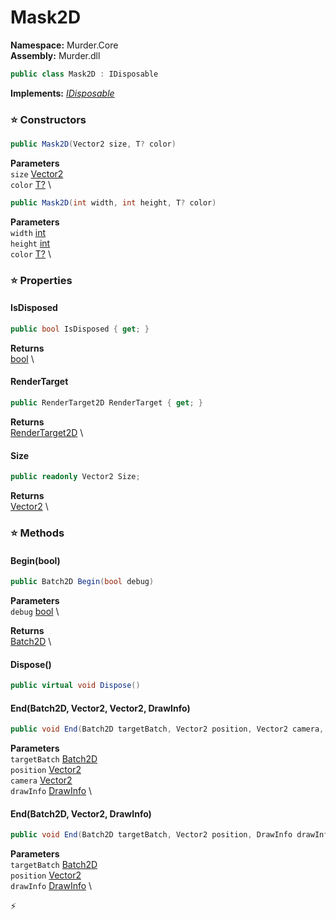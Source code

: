 # Mask2D

**Namespace:** Murder.Core \
**Assembly:** Murder.dll

```csharp
public class Mask2D : IDisposable
```

**Implements:** _[IDisposable](https://learn.microsoft.com/en-us/dotnet/api/System.IDisposable?view=net-7.0)_

### ⭐ Constructors
```csharp
public Mask2D(Vector2 size, T? color)
```

**Parameters** \
`size` [Vector2](../../Murder/Core/Geometry/Vector2.html) \
`color` [T?](https://learn.microsoft.com/en-us/dotnet/api/System.Nullable-1?view=net-7.0) \

```csharp
public Mask2D(int width, int height, T? color)
```

**Parameters** \
`width` [int](https://learn.microsoft.com/en-us/dotnet/api/System.Int32?view=net-7.0) \
`height` [int](https://learn.microsoft.com/en-us/dotnet/api/System.Int32?view=net-7.0) \
`color` [T?](https://learn.microsoft.com/en-us/dotnet/api/System.Nullable-1?view=net-7.0) \

### ⭐ Properties
#### IsDisposed
```csharp
public bool IsDisposed { get; }
```

**Returns** \
[bool](https://learn.microsoft.com/en-us/dotnet/api/System.Boolean?view=net-7.0) \
#### RenderTarget
```csharp
public RenderTarget2D RenderTarget { get; }
```

**Returns** \
[RenderTarget2D](https://docs.monogame.net/api/Microsoft.Xna.Framework.Graphics.RenderTarget2D.html) \
#### Size
```csharp
public readonly Vector2 Size;
```

**Returns** \
[Vector2](../../Murder/Core/Geometry/Vector2.html) \
### ⭐ Methods
#### Begin(bool)
```csharp
public Batch2D Begin(bool debug)
```

**Parameters** \
`debug` [bool](https://learn.microsoft.com/en-us/dotnet/api/System.Boolean?view=net-7.0) \

**Returns** \
[Batch2D](../../Murder/Core/Graphics/Batch2D.html) \

#### Dispose()
```csharp
public virtual void Dispose()
```

#### End(Batch2D, Vector2, Vector2, DrawInfo)
```csharp
public void End(Batch2D targetBatch, Vector2 position, Vector2 camera, DrawInfo drawInfo)
```

**Parameters** \
`targetBatch` [Batch2D](../../Murder/Core/Graphics/Batch2D.html) \
`position` [Vector2](../../Murder/Core/Geometry/Vector2.html) \
`camera` [Vector2](../../Murder/Core/Geometry/Vector2.html) \
`drawInfo` [DrawInfo](../../Murder/Core/Graphics/DrawInfo.html) \

#### End(Batch2D, Vector2, DrawInfo)
```csharp
public void End(Batch2D targetBatch, Vector2 position, DrawInfo drawInfo)
```

**Parameters** \
`targetBatch` [Batch2D](../../Murder/Core/Graphics/Batch2D.html) \
`position` [Vector2](../../Murder/Core/Geometry/Vector2.html) \
`drawInfo` [DrawInfo](../../Murder/Core/Graphics/DrawInfo.html) \



⚡